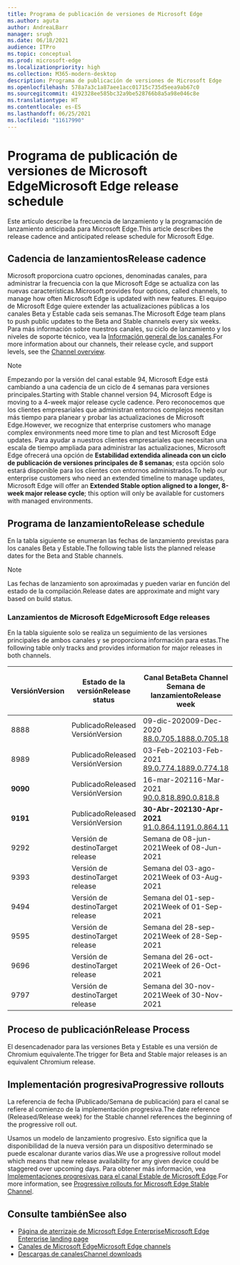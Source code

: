 ```yaml
---
title: Programa de publicación de versiones de Microsoft Edge
ms.author: aguta
author: AndreaLBarr
manager: srugh
ms.date: 06/18/2021
audience: ITPro
ms.topic: conceptual
ms.prod: microsoft-edge
ms.localizationpriority: high
ms.collection: M365-modern-desktop
description: Programa de publicación de versiones de Microsoft Edge
ms.openlocfilehash: 578a7a3c1a87aee1acc01715c735d5eea9ab67c0
ms.sourcegitcommit: 4192328ee585bc32a9be528766b8a5a98e046c8e
ms.translationtype: HT
ms.contentlocale: es-ES
ms.lasthandoff: 06/25/2021
ms.locfileid: "11617990"
---
```

# <a name="microsoft-edge-release-schedule"></a><span data-ttu-id="79be2-103">Programa de publicación de versiones de Microsoft Edge</span><span class="sxs-lookup"><span data-stu-id="79be2-103">Microsoft Edge release schedule</span></span>

<span data-ttu-id="79be2-104">Este artículo describe la frecuencia de lanzamiento y la programación de lanzamiento anticipada para Microsoft Edge.</span><span class="sxs-lookup"><span data-stu-id="79be2-104">This article describes the release cadence and anticipated release schedule for Microsoft Edge.</span></span>

## <a name="release-cadence"></a><span data-ttu-id="79be2-105">Cadencia de lanzamientos</span><span class="sxs-lookup"><span data-stu-id="79be2-105">Release cadence</span></span>

<span data-ttu-id="79be2-106">Microsoft proporciona cuatro opciones, denominadas canales, para administrar la frecuencia con la que Microsoft Edge se actualiza con las nuevas características.</span><span class="sxs-lookup"><span data-stu-id="79be2-106">Microsoft provides four options, called channels, to manage how often Microsoft Edge is updated with new features.</span></span> <span data-ttu-id="79be2-107">El equipo de Microsoft Edge quiere extender las actualizaciones públicas a los canales Beta y Estable cada seis semanas.</span><span class="sxs-lookup"><span data-stu-id="79be2-107">The Microsoft Edge team plans to push public updates to the Beta and Stable channels every six weeks.</span></span> <span data-ttu-id="79be2-108">Para más información sobre nuestros canales, su ciclo de lanzamiento y los niveles de soporte técnico, vea la [Información general de los canales](./microsoft-edge-channels.md#channel-overview).</span><span class="sxs-lookup"><span data-stu-id="79be2-108">For more information about our channels, their release cycle, and support levels, see the [Channel overview](./microsoft-edge-channels.md#channel-overview).</span></span>

> [!NOTE]
> <span data-ttu-id="79be2-109">Empezando por la versión del canal estable 94, Microsoft Edge está cambiando a una cadencia de un ciclo de 4 semanas para versiones principales.</span><span class="sxs-lookup"><span data-stu-id="79be2-109">Starting with Stable channel version 94, Microsoft Edge is moving to a 4-week major release cycle cadence.</span></span> <span data-ttu-id="79be2-110">Pero reconocemos que los clientes empresariales que administran entornos complejos necesitan más tiempo para planear y probar las actualizaciones de Microsoft Edge.</span><span class="sxs-lookup"><span data-stu-id="79be2-110">However, we recognize that enterprise customers who manage complex environments need more time to plan and test Microsoft Edge updates.</span></span> <span data-ttu-id="79be2-111">Para ayudar a nuestros clientes empresariales que necesitan una escala de tiempo ampliada para administrar las actualizaciones, Microsoft Edge ofrecerá una opción de **Estabilidad extendida alineada con un ciclo de publicación de versiones principales de 8 semanas**; esta opción solo estará disponible para los clientes con entornos administrados.</span><span class="sxs-lookup"><span data-stu-id="79be2-111">To help our enterprise customers who need an extended timeline to manage updates, Microsoft Edge will offer an **Extended Stable option aligned to a longer, 8-week major release cycle**; this option will only be available for customers with managed environments.</span></span>

## <a name="release-schedule"></a><span data-ttu-id="79be2-112">Programa de lanzamiento</span><span class="sxs-lookup"><span data-stu-id="79be2-112">Release schedule</span></span>

<span data-ttu-id="79be2-113">En la tabla siguiente se enumeran las fechas de lanzamiento previstas para los canales Beta y Estable.</span><span class="sxs-lookup"><span data-stu-id="79be2-113">The following table lists the planned release dates for the Beta and Stable channels.</span></span>

> [!NOTE]
> <span data-ttu-id="79be2-114">Las fechas de lanzamiento son aproximadas y pueden variar en función del estado de la compilación.</span><span class="sxs-lookup"><span data-stu-id="79be2-114">Release dates are approximate and might vary based on build status.</span></span>

### <a name="microsoft-edge-releases"></a><span data-ttu-id="79be2-115">Lanzamientos de Microsoft Edge</span><span class="sxs-lookup"><span data-stu-id="79be2-115">Microsoft Edge releases</span></span>

<span data-ttu-id="79be2-116">En la tabla siguiente solo se realiza un seguimiento de las versiones principales de ambos canales y se proporciona información para estas.</span><span class="sxs-lookup"><span data-stu-id="79be2-116">The following table only tracks and provides information for major releases in both channels.</span></span>

| <span data-ttu-id="79be2-117">Versión</span><span class="sxs-lookup"><span data-stu-id="79be2-117">Version</span></span> | <span data-ttu-id="79be2-118">Estado de la versión</span><span class="sxs-lookup"><span data-stu-id="79be2-118">Release status</span></span> | <span data-ttu-id="79be2-119">Canal Beta</span><span class="sxs-lookup"><span data-stu-id="79be2-119">Beta Channel</span></span><br><span data-ttu-id="79be2-120">Semana de lanzamiento</span><span class="sxs-lookup"><span data-stu-id="79be2-120">Release week</span></span> | <span data-ttu-id="79be2-121">Canal estable</span><span class="sxs-lookup"><span data-stu-id="79be2-121">Stable Channel</span></span><br><span data-ttu-id="79be2-122">Semana de lanzamiento</span><span class="sxs-lookup"><span data-stu-id="79be2-122">Release week</span></span> |
|---------|-----|------|--------|
| <span data-ttu-id="79be2-123">88</span><span class="sxs-lookup"><span data-stu-id="79be2-123">88</span></span> | <span data-ttu-id="79be2-124">Publicado</span><span class="sxs-lookup"><span data-stu-id="79be2-124">Released</span></span><br><span data-ttu-id="79be2-125">Versión</span><span class="sxs-lookup"><span data-stu-id="79be2-125">Version</span></span> | <span data-ttu-id="79be2-126">09-dic-2020</span><span class="sxs-lookup"><span data-stu-id="79be2-126">09-Dec-2020</span></span><br>[<span data-ttu-id="79be2-127">88.0.705.18</span><span class="sxs-lookup"><span data-stu-id="79be2-127">88.0.705.18</span></span>](/microsoft-edge-relnote-archive-beta-channel.md#version-88070518-december-9) | <span data-ttu-id="79be2-128">21-ene-2021</span><span class="sxs-lookup"><span data-stu-id="79be2-128">21-Jan-2021</span></span><br>[<span data-ttu-id="79be2-129">88.0.705.50</span><span class="sxs-lookup"><span data-stu-id="79be2-129">88.0.705.50</span></span>](/microsoft-edge-relnote-archive-stable-channel.md#version-88070550-january-21)|
| <span data-ttu-id="79be2-130">89</span><span class="sxs-lookup"><span data-stu-id="79be2-130">89</span></span> | <span data-ttu-id="79be2-131">Publicado</span><span class="sxs-lookup"><span data-stu-id="79be2-131">Released</span></span><br><span data-ttu-id="79be2-132">Versión</span><span class="sxs-lookup"><span data-stu-id="79be2-132">Version</span></span> | <span data-ttu-id="79be2-133">03-Feb-2021</span><span class="sxs-lookup"><span data-stu-id="79be2-133">03-Feb-2021</span></span><br>[<span data-ttu-id="79be2-134">89.0.774.18</span><span class="sxs-lookup"><span data-stu-id="79be2-134">89.0.774.18</span></span>](/microsoft-edge-relnote-beta-channel.md#version-89077423-february-8) | <span data-ttu-id="79be2-135">04-mar.-2021</span><span class="sxs-lookup"><span data-stu-id="79be2-135">04-Mar-2021</span></span><br>[<span data-ttu-id="79be2-136">89.0.774.45</span><span class="sxs-lookup"><span data-stu-id="79be2-136">89.0.774.45</span></span>](/microsoft-edge-relnote-stable-channel.md#version-89077445-march-4) |
| **<span data-ttu-id="79be2-137">90</span><span class="sxs-lookup"><span data-stu-id="79be2-137">90</span></span>** | <span data-ttu-id="79be2-138">Publicado</span><span class="sxs-lookup"><span data-stu-id="79be2-138">Released</span></span><br><span data-ttu-id="79be2-139">Versión</span><span class="sxs-lookup"><span data-stu-id="79be2-139">Version</span></span> | <span data-ttu-id="79be2-140">16-mar-2021</span><span class="sxs-lookup"><span data-stu-id="79be2-140">16-Mar-2021</span></span><br>[<span data-ttu-id="79be2-141">90.0.818.8</span><span class="sxs-lookup"><span data-stu-id="79be2-141">90.0.818.8</span></span>](/microsoft-edge-relnote-beta-channel.md#version-9008188-march-16) | **<span data-ttu-id="79be2-142">15-Abr-2021</span><span class="sxs-lookup"><span data-stu-id="79be2-142">15-Apr-2021</span></span>**<BR>**[<span data-ttu-id="79be2-143">90.0.818.39</span><span class="sxs-lookup"><span data-stu-id="79be2-143">90.0.818.39</span></span>](/microsoft-edge-relnote-stable-channel#version-90081839-april-15)** |
| **<span data-ttu-id="79be2-144">91</span><span class="sxs-lookup"><span data-stu-id="79be2-144">91</span></span>** | <span data-ttu-id="79be2-145">Publicado</span><span class="sxs-lookup"><span data-stu-id="79be2-145">Released</span></span><br><span data-ttu-id="79be2-146">Versión</span><span class="sxs-lookup"><span data-stu-id="79be2-146">Version</span></span> | **<span data-ttu-id="79be2-147">30-Abr-2021</span><span class="sxs-lookup"><span data-stu-id="79be2-147">30-Apr-2021</span></span>**<br>[<span data-ttu-id="79be2-148">91.0.864.11</span><span class="sxs-lookup"><span data-stu-id="79be2-148">91.0.864.11</span></span>](/microsoft-edge-relnote-beta-channel.md#version-91086411-april-30) | **<span data-ttu-id="79be2-149">27-May-2021</span><span class="sxs-lookup"><span data-stu-id="79be2-149">27-May-2021</span></span>**<BR>**[<span data-ttu-id="79be2-150">91.0.864.37</span><span class="sxs-lookup"><span data-stu-id="79be2-150">91.0.864.37</span></span>](/microsoft-edge-relnote-stable-channel#version-91086437-may-27)** |
| <span data-ttu-id="79be2-151">92</span><span class="sxs-lookup"><span data-stu-id="79be2-151">92</span></span> | <span data-ttu-id="79be2-152">Versión de destino</span><span class="sxs-lookup"><span data-stu-id="79be2-152">Target release</span></span> | <span data-ttu-id="79be2-153">Semana de 08-jun-2021</span><span class="sxs-lookup"><span data-stu-id="79be2-153">Week of 08-Jun-2021</span></span> | <span data-ttu-id="79be2-154">Semana del 22-jul-2021</span><span class="sxs-lookup"><span data-stu-id="79be2-154">Week of 22-Jul-2021</span></span> |
| <span data-ttu-id="79be2-155">93</span><span class="sxs-lookup"><span data-stu-id="79be2-155">93</span></span> | <span data-ttu-id="79be2-156">Versión de destino</span><span class="sxs-lookup"><span data-stu-id="79be2-156">Target release</span></span> | <span data-ttu-id="79be2-157">Semana del 03-ago-2021</span><span class="sxs-lookup"><span data-stu-id="79be2-157">Week of 03-Aug-2021</span></span> | <span data-ttu-id="79be2-158">Semana del 02-sep-2021</span><span class="sxs-lookup"><span data-stu-id="79be2-158">Week of 02-Sep-2021</span></span> |
| <span data-ttu-id="79be2-159">94</span><span class="sxs-lookup"><span data-stu-id="79be2-159">94</span></span> | <span data-ttu-id="79be2-160">Versión de destino</span><span class="sxs-lookup"><span data-stu-id="79be2-160">Target release</span></span> | <span data-ttu-id="79be2-161">Semana del 01-sep-2021</span><span class="sxs-lookup"><span data-stu-id="79be2-161">Week of 01-Sep-2021</span></span> | <span data-ttu-id="79be2-162">Semana del 23-sep-2021</span><span class="sxs-lookup"><span data-stu-id="79be2-162">Week of 23-Sep-2021</span></span> |
| <span data-ttu-id="79be2-163">95</span><span class="sxs-lookup"><span data-stu-id="79be2-163">95</span></span> | <span data-ttu-id="79be2-164">Versión de destino</span><span class="sxs-lookup"><span data-stu-id="79be2-164">Target release</span></span> | <span data-ttu-id="79be2-165">Semana del 28-sep-2021</span><span class="sxs-lookup"><span data-stu-id="79be2-165">Week of 28-Sep-2021</span></span> | <span data-ttu-id="79be2-166">Semana del 21-oct-2021</span><span class="sxs-lookup"><span data-stu-id="79be2-166">Week of 21-Oct-2021</span></span> |
| <span data-ttu-id="79be2-167">96</span><span class="sxs-lookup"><span data-stu-id="79be2-167">96</span></span> | <span data-ttu-id="79be2-168">Versión de destino</span><span class="sxs-lookup"><span data-stu-id="79be2-168">Target release</span></span> | <span data-ttu-id="79be2-169">Semana del 26-oct-2021</span><span class="sxs-lookup"><span data-stu-id="79be2-169">Week of 26-Oct-2021</span></span> | <span data-ttu-id="79be2-170">Semana del 18-nov-2021</span><span class="sxs-lookup"><span data-stu-id="79be2-170">Week of 18-Nov-2021</span></span> |
| <span data-ttu-id="79be2-171">97</span><span class="sxs-lookup"><span data-stu-id="79be2-171">97</span></span> | <span data-ttu-id="79be2-172">Versión de destino</span><span class="sxs-lookup"><span data-stu-id="79be2-172">Target release</span></span> | <span data-ttu-id="79be2-173">Semana del 30-nov-2021</span><span class="sxs-lookup"><span data-stu-id="79be2-173">Week of 30-Nov-2021</span></span> | <span data-ttu-id="79be2-174">Semana del 06-ene-2022</span><span class="sxs-lookup"><span data-stu-id="79be2-174">Week of 06-Jan-2022</span></span> |

## <a name="release-process"></a><span data-ttu-id="79be2-175">Proceso de publicación</span><span class="sxs-lookup"><span data-stu-id="79be2-175">Release Process</span></span>

<span data-ttu-id="79be2-176">El desencadenador para las versiones Beta y Estable es una versión de Chromium equivalente.</span><span class="sxs-lookup"><span data-stu-id="79be2-176">The trigger for Beta and Stable major releases is an equivalent Chromium release.</span></span>

## <a name="progressive-rollouts"></a><span data-ttu-id="79be2-177">Implementación progresiva</span><span class="sxs-lookup"><span data-stu-id="79be2-177">Progressive rollouts</span></span>

<span data-ttu-id="79be2-178">La referencia de fecha (Publicado/Semana de publicación) para el canal se refiere al comienzo de la implementación progresiva.</span><span class="sxs-lookup"><span data-stu-id="79be2-178">The date reference (Released/Release week) for the Stable channel references the beginning of the progressive roll out.</span></span>

<span data-ttu-id="79be2-179">Usamos un modelo de lanzamiento progresivo. Esto significa que la disponibilidad de la nueva versión para un dispositivo determinado se puede escalonar durante varios días.</span><span class="sxs-lookup"><span data-stu-id="79be2-179">We use a progressive rollout model which means that new release availability for any given device could be staggered over upcoming days.</span></span> <span data-ttu-id="79be2-180">Para obtener más información, vea [Implementaciones progresivas para el canal Estable de Microsoft Edge](/deployedge/microsoft-edge-update-progressive-rollout).</span><span class="sxs-lookup"><span data-stu-id="79be2-180">For more information, see [Progressive rollouts for Microsoft Edge Stable Channel](/deployedge/microsoft-edge-update-progressive-rollout).</span></span>

## <a name="see-also"></a><span data-ttu-id="79be2-181">Consulte también</span><span class="sxs-lookup"><span data-stu-id="79be2-181">See also</span></span>

- [<span data-ttu-id="79be2-182">Página de aterrizaje de Microsoft Edge Enterprise</span><span class="sxs-lookup"><span data-stu-id="79be2-182">Microsoft Edge Enterprise landing page</span></span>](https://aka.ms/EdgeEnterprise)
- [<span data-ttu-id="79be2-183">Canales de Microsoft Edge</span><span class="sxs-lookup"><span data-stu-id="79be2-183">Microsoft Edge channels</span></span>](/deployedge/microsoft-edge-channels)
- [<span data-ttu-id="79be2-184">Descargas de canales</span><span class="sxs-lookup"><span data-stu-id="79be2-184">Channel downloads</span></span>](https://www.microsoft.com/edge/business/download)